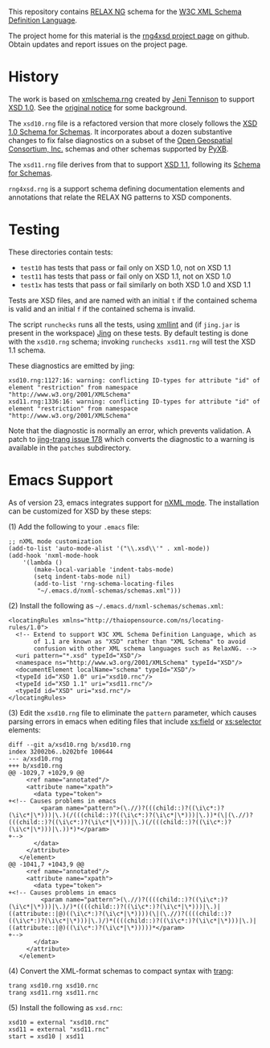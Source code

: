 This repository contains [RELAX NG](http://relaxng.org/) schema for the
[W3C XML Schema Definition Language](http://www.w3.org/TR/xmlschema-1).

The project home for this material is the <a
href="https://github.com/pabigot/rng4xsd">rng4xsd project page</a> on
github.  Obtain updates and report issues on the project page.

History
=======

The work is based on
[xmlschema.rng](http://www.jenitennison.com/schema/xmlschema.rng)
created by [Jeni Tennison](http://www.jenitennison.com/index.xml) to
support [XSD 1.0](http://www.w3.org/TR/xmlschema-1/).  See the [original
notice](https://lists.oasis-open.org/archives/relax-ng/200106/msg00228.html)
for some background.

The `xsd10.rng` file is a refactored version that more closely follows
the [XSD 1.0 Schema for Schemas](http://www.w3.org/2001/XMLSchema.xsd).
It incorporates about a dozen substantive changes to fix false
diagnostics on a subset of the [Open Geospatial Consortium,
Inc.](http://www.opengeospatial.org/) schemas and other schemas
supported by [PyXB](http://pyxb.sourceforge.net/).

The `xsd11.rng` file derives from that to support [XSD
1.1](http://www.w3.org/TR/xmlschema11-1/), following its [Schema for
Schemas]( http://www.w3.org/TR/xmlschema11-2/XMLSchema.xsd).

`rng4xsd.rng` is a support schema defining documentation elements and
annotations that relate the RELAX NG patterns to XSD components.

Testing
=======

These directories contain tests:

* `test10` has tests that pass or fail only on XSD 1.0, not on XSD 1.1
* `test11` has tests that pass or fail only on XSD 1.1, not on XSD 1.0
* `test1x` has tests that pass or fail similarly on both XSD 1.0 and XSD
   1.1

Tests are XSD files, and are named with an initial `t` if the contained
schema is valid and an initial `f` if the contained schema is invalid.

The script `runchecks` runs all the tests, using
[xmllint](http://xmlsoft.org/xmllint.html) and (if `jing.jar` is present
in the workspace)
[Jing](http://www.thaiopensource.com/relaxng/jing.html) on these tests.
By default testing is done with the `xsd10.rng` schema; invoking
`runchecks xsd11.rng` will test the XSD 1.1 schema.

These diagnostics are emitted by jing:

    xsd10.rng:1127:16: warning: conflicting ID-types for attribute "id" of element "restriction" from namespace "http://www.w3.org/2001/XMLSchema"
    xsd11.rng:1336:16: warning: conflicting ID-types for attribute "id" of element "restriction" from namespace "http://www.w3.org/2001/XMLSchema"

Note that the diagnostic is normally an error, which prevents
validation.  A patch to [jing-trang issue
178](https://code.google.com/p/jing-trang/issues/detail?id=178) which
converts the diagnostic to a warning is available in the `patches`
subdirectory.

Emacs Support
=============

As of version 23, emacs integrates support for [nXML
mode](http://www.thaiopensource.com/nxml-mode/).  The installation can
be customized for XSD by these steps:

(1) Add the following to your `.emacs` file:

    ;; nXML mode customization
    (add-to-list 'auto-mode-alist '("\\.xsd\\'" . xml-mode))
    (add-hook 'nxml-mode-hook
        '(lambda ()
           (make-local-variable 'indent-tabs-mode)
           (setq indent-tabs-mode nil)
           (add-to-list 'rng-schema-locating-files
            "~/.emacs.d/nxml-schemas/schemas.xml")))

(2) Install the following as `~/.emacs.d/nxml-schemas/schemas.xml`:

    <locatingRules xmlns="http://thaiopensource.com/ns/locating-rules/1.0">
      <!-- Extend to support W3C XML Schema Definition Language, which as
           of 1.1 are known as "XSD" rather than "XML Schema" to avoid
           confusion with other XML schema languages such as RelaxNG. -->
      <uri pattern="*.xsd" typeId="XSD"/>
      <namespace ns="http://www.w3.org/2001/XMLSchema" typeId="XSD"/>
      <documentElement localName="schema" typeId="XSD"/>
      <typeId id="XSD 1.0" uri="xsd10.rnc"/>
      <typeId id="XSD 1.1" uri="xsd11.rnc"/>
      <typeId id="XSD" uri="xsd.rnc"/>
    </locatingRules>

(3) Edit the `xsd10.rng` file to eliminate the `pattern` parameter,
    which causes parsing errors in emacs when editing files that include
    [xs:field](http://www.w3.org/TR/xmlschema-1/#element-field) or
    [xs:selector](http://www.w3.org/TR/xmlschema-1/#element-selector)
    elements:

    diff --git a/xsd10.rng b/xsd10.rng
    index 32002b6..b202bfe 100644
    --- a/xsd10.rng
    +++ b/xsd10.rng
    @@ -1029,7 +1029,9 @@
         <ref name="annotated"/>
         <attribute name="xpath">
           <data type="token">
    +<!-- Causes problems in emacs
             <param name="pattern">(\.//)?(((child::)?((\i\c*:)?(\i\c*|\*)))|\.)(/(((child::)?((\i\c*:)?(\i\c*|\*)))|\.))*(\|(\.//)?(((child::)?((\i\c*:)?(\i\c*|\*)))|\.)(/(((child::)?((\i\c*:)?(\i\c*|\*)))|\.))*)*</param>
    +-->
           </data>
         </attribute>
       </element>
    @@ -1041,7 +1043,9 @@
         <ref name="annotated"/>
         <attribute name="xpath">
           <data type="token">
    +<!-- Causes problems in emacs
             <param name="pattern">(\.//)?((((child::)?((\i\c*:)?(\i\c*|\*)))|\.)/)*((((child::)?((\i\c*:)?(\i\c*|\*)))|\.)|((attribute::|@)((\i\c*:)?(\i\c*|\*))))(\|(\.//)?((((child::)?((\i\c*:)?(\i\c*|\*)))|\.)/)*((((child::)?((\i\c*:)?(\i\c*|\*)))|\.)|((attribute::|@)((\i\c*:)?(\i\c*|\*)))))*</param>
    +-->
           </data>
         </attribute>
       </element>

(4) Convert the XML-format schemas to compact syntax with
    [trang](http://code.google.com/p/jing-trang):

    trang xsd10.rng xsd10.rnc
    trang xsd11.rng xsd11.rnc

(5) Install the following as `xsd.rnc`:

    xsd10 = external "xsd10.rnc"
    xsd11 = external "xsd11.rnc"
    start = xsd10 | xsd11
